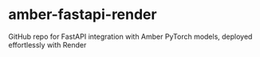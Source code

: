 # amber-fastapi-render
GitHub repo for FastAPI integration with Amber PyTorch models, deployed effortlessly with Render
